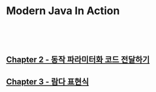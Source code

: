 # Modern Java In Action
<br/><br/><br/>

## [Chapter 2 - 동작 파라미터화 코드 전달하기](https://github.com/ShinDongHun1/ModernJavaInAction_Code/blob/main/src/chapter2/README.md) 
## [Chapter 3 - 람다 표현식](https://github.com/ShinDongHun1/ModernJavaInAction_Code/blob/main/src/chapter3/README.md) 